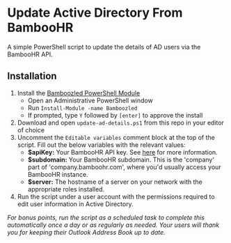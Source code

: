 # Update Active Directory From BambooHR

A simple PowerShell script to update the details of AD users via the BambooHR API.

## Installation

1. Install the [Bamboozled PowerShell Module](https://github.com/simonxciv/Bamboozled)
   - Open an Administrative PowerShell window
   - Run `Install-Module -name Bamboozled`
   - If prompted, type `Y` followed by `[enter]` to approve the install
2. Download and open `update-ad-details.ps1` from this repo in your editor of choice
3. Uncomment the `Editable variables` comment block at the top of the script. Fill out the below variables with the relevant values:
   - **$apiKey:** Your BambooHR API key. See [here](https://www.bamboohr.com/api/documentation/) for more information.
   - **$subdomain:** Your BambooHR subdomain. This is the 'company' part of 'company.bamboohr.com', where you'd usually access your BambooHR instance.
   - **$server:** The hostname of a server on your network with the appropriate roles installed.
4. Run the script under a user account with the permissions required to edit user information in Active Directory.

*For bonus points, run the script as a scheduled task to complete this automatically once a day or as regularly as needed. Your users will thank you for keeping their Outlook Address Book up to date.*